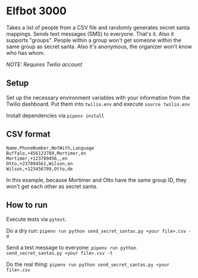 # Elfbot 3000

Takes a list of people from a CSV file and randomly generates secret santa mappings.
Sends text messages (SMS) to everyone. That's it.
Also it supports "groups". People within a group won't get someone within the same group as secret santa.
Also it's anonymous, the organizer won't know who has whom.

_NOTE: Requires Twilio account_

## Setup

Set up the necessary environment variables with your information from the Twilio dashboard.
Put them into `twilio.env` and execute `source twilio.env`

Install dependencies via `pipenv install`

## CSV format

```
Name,PhoneNumber,NotWith,Language
Buffalo,+456123789,Mortimer,en
Mortimer,+123789456,,en
Otto,+237894561,Wilson,en
Wilson,+123456789,Otto,de
```

In this example, because Mortimer and Otto have the same group ID, they won't get each other as secret santa.

## How to run

Execute tests via `pytest`.

Do a dry run: `pipenv run python send_secret_santas.py <your file>.csv -d`

Send a test message to everyone: `pipenv run python send_secret_santas.py <your file>.csv -t`

Do the real thing: `pipenv run python send_secret_santas.py <your file>.csv`
